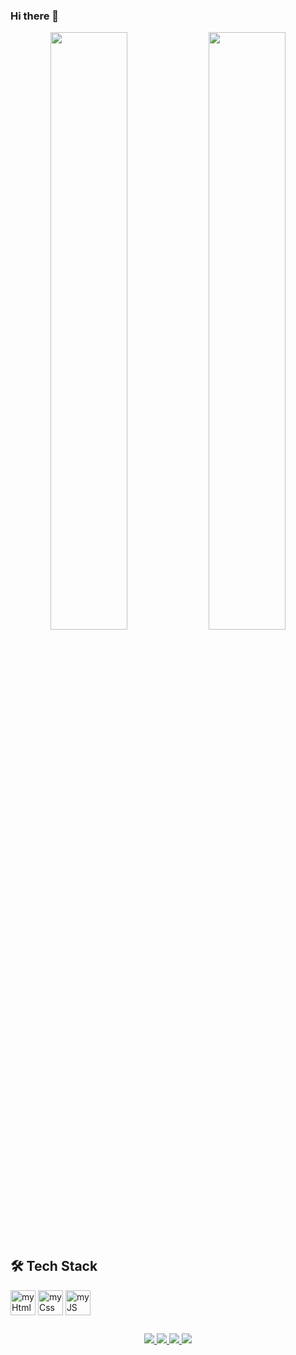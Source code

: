 ### Hi there 👋

<!--
**mauricioyasser/mauricioyasser** is a ✨ _special_ ✨ repository because its `README.md` (this file) appears on your GitHub profile.

Here are some ideas to get you started:

- 🔭 I’m currently working on ...
- 🌱 I’m currently learning ...
- 👯 I’m looking to collaborate on ...
- 🤔 I’m looking for help with ...
- 💬 Ask me about ...
- 📫 How to reach me: ...
- 😄 Pronouns: ...
- ⚡ Fun fact: ...
-->

<div id="githubStatus" align="center">
  <img heigth="180em" width="49.5%" src="https://github-readme-stats.vercel.app/api?username=mauricioyasser&show_icons=true&theme=dark"/>
  <img heigth="180em" width="49.5%" src="https://github-readme-stats.vercel.app/api/top-langs/?username=mauricioyasser&layout=compact&theme=dark"/>
</div>

## 🛠️ Tech Stack

<div id="techStack">
  <img heigth="30px" width="40px" align="center" alt="myHtml" src="https://cdn.jsdelivr.net/gh/devicons/devicon/icons/html5/html5-plain-wordmark.svg"/>
  <img heigth="30px" width="40px" align="center" alt="myCss" src="https://cdn.jsdelivr.net/gh/devicons/devicon/icons/css3/css3-plain-wordmark.svg"/>
  <img heigth="30px" width="40px" align="center" alt="myJS" src="https://cdn.jsdelivr.net/gh/devicons/devicon/icons/javascript/javascript-plain.svg"/>
</div>

##

<div id="socialMedias" align="center">
  <a href="https://www.instagram.com/mauricioyazzr/" target="_blank" rel="noopener noreferrer">
    <img src="https://img.shields.io/badge/Instagram-E4405F?style=for-the-badge&logo=instagram&logoColor=white" target="_blank" rel="noopener noreferrer"/>
  </a>
  <a href="https://www.linkedin.com/in/mauricioyasser/" target="_blank" rel="noopener noreferrer">
    <img src="https://img.shields.io/badge/LinkedIn-0077B5?style=for-the-badge&logo=linkedin&logoColor=white" target="_blank" rel="noopener noreferrer"/>
  </a>
  <a href="mailto:mauricio.y@outlook.com" target="_blank" rel="noopener noreferrer">
    <img src="https://img.shields.io/badge/Microsoft_Outlook-0078D4?style=for-the-badge&logo=microsoft-outlook&logoColor=white" target="_blank" rel="noopener noreferrer"/>
  </a>
  <a href="https://open.spotify.com/user/12163745139?si=f5ca5ea922894edf" target="_blank" rel="noopener noreferrer">
    <img src="https://img.shields.io/badge/Spotify-1ED760?&style=for-the-badge&logo=spotify&logoColor=white" target="_blank" rel="noopener noreferrer"/>
  </a>
</div>
